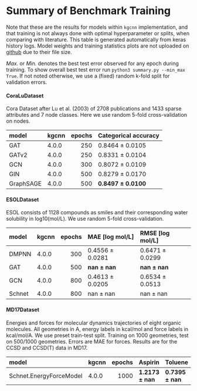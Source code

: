 # Summary of Benchmark Training

Note that these are the results for models within `kgcnn` implementation, and that training is not always done with optimal hyperparameter or splits, when comparing with literature.
This table is generated automatically from keras history logs.
Model weights and training statistics plots are not uploaded on 
[github](https://github.com/aimat-lab/gcnn_keras/tree/master/training/results) 
due to their file size.

*Max.* or *Min.* denotes the best test error observed for any epoch during training.
To show overall best test error run ``python3 summary.py --min_max True``.
If not noted otherwise, we use a (fixed) random k-fold split for validation errors.

#### CoraLuDataset

Cora Dataset after Lu et al. (2003) of 2708 publications and 1433 sparse attributes and 7 node classes. Here we use random 5-fold cross-validation on nodes. 

| model     | kgcnn   |   epochs | Categorical accuracy   |
|:----------|:--------|---------:|:-----------------------|
| GAT       | 4.0.0   |      250 | 0.8464 &pm; 0.0105     |
| GATv2     | 4.0.0   |      250 | 0.8331 &pm; 0.0104     |
| GCN       | 4.0.0   |      300 | 0.8072 &pm; 0.0109     |
| GIN       | 4.0.0   |      500 | 0.8279 &pm; 0.0170     |
| GraphSAGE | 4.0.0   |      500 | **0.8497 &pm; 0.0100** |

#### ESOLDataset

ESOL consists of 1128 compounds as smiles and their corresponding water solubility in log10(mol/L). We use random 5-fold cross-validation. 

| model   | kgcnn   |   epochs | MAE [log mol/L]    | RMSE [log mol/L]   |
|:--------|:--------|---------:|:-------------------|:-------------------|
| DMPNN   | 4.0.0   |      300 | 0.4556 &pm; 0.0281 | 0.6471 &pm; 0.0299 |
| GAT     | 4.0.0   |      500 | **nan &pm; nan**   | **nan &pm; nan**   |
| GCN     | 4.0.0   |      800 | 0.4613 &pm; 0.0205 | 0.6534 &pm; 0.0513 |
| Schnet  | 4.0.0   |      800 | nan &pm; nan       | nan &pm; nan       |

#### MD17Dataset

Energies and forces for molecular dynamics trajectories of eight organic molecules. All geometries in A, energy labels in kcal/mol and force labels in kcal/mol/A. We use preset train-test split. Training on 1000 geometries, test on 500/1000 geometries. Errors are MAE for forces. Results are for the CCSD and CCSD(T) data in MD17. 

| model                   | kgcnn   |   epochs | Aspirin             | Toluene             | Malonaldehyde       | Benzene             | Ethanol             |
|:------------------------|:--------|---------:|:--------------------|:--------------------|:--------------------|:--------------------|:--------------------|
| Schnet.EnergyForceModel | 4.0.0   |     1000 | **1.2173 &pm; nan** | **0.7395 &pm; nan** | **0.8444 &pm; nan** | **0.3429 &pm; nan** | **0.5471 &pm; nan** |

